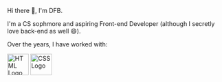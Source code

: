 Hi there 👋, I'm DFB.

I'm a CS sophmore and aspiring Front-end Developer (although I secretly love back-end as well 😄).

Over the years, I have worked with:

<img src="https://github.com/DFBDev/DFBDev/assets/104178225/2b288a8a-edc9-4360-9b72-d20e879c756b" alt="HTML Logo" width="50" height="50"> <img src="(https://github.com/DFBDev/DFBDev/assets/104178225/20e7ad0e-4283-4168-afee-f866ec5f9f1e)" alt="CSS Logo" width="50" height="50"> 

